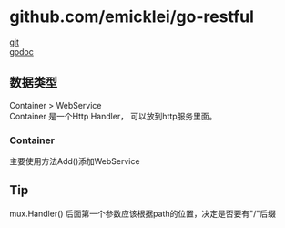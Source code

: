 # github.com/emicklei/go-restful

[git](https://github.com/emicklei/go-restful)  
[godoc](https://godoc.org/github.com/emicklei/go-restful)  

## 数据类型 

Container > WebService  
Container 是一个Http Handler， 可以放到http服务里面。  

### Container  

主要使用方法Add()添加WebService


## Tip  

mux.Handler() 后面第一个参数应该根据path的位置，决定是否要有"/"后缀 


